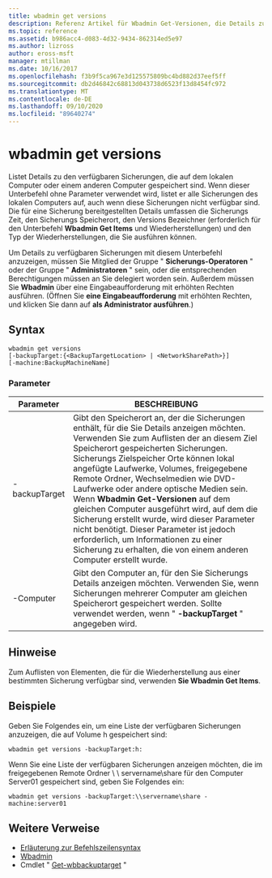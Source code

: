 ```yaml
---
title: wbadmin get versions
description: Referenz Artikel für Wbadmin Get-Versionen, die Details zu den verfügbaren Sicherungen auflisten, die auf dem lokalen Computer oder einem anderen Computer gespeichert sind.
ms.topic: reference
ms.assetid: b986acc4-d083-4d32-9434-862314ed5e97
ms.author: lizross
author: eross-msft
manager: mtillman
ms.date: 10/16/2017
ms.openlocfilehash: f3b9f5ca967e3d125575809bc4bd882d37eef5ff
ms.sourcegitcommit: db2d46842c68813d043738d6523f13d8454fc972
ms.translationtype: MT
ms.contentlocale: de-DE
ms.lasthandoff: 09/10/2020
ms.locfileid: "89640274"
---
```

# <a name="wbadmin-get-versions"></a>wbadmin get versions



Listet Details zu den verfügbaren Sicherungen, die auf dem lokalen Computer oder einem anderen Computer gespeichert sind. Wenn dieser Unterbefehl ohne Parameter verwendet wird, listet er alle Sicherungen des lokalen Computers auf, auch wenn diese Sicherungen nicht verfügbar sind. Die für eine Sicherung bereitgestellten Details umfassen die Sicherungs Zeit, den Sicherungs Speicherort, den Versions Bezeichner (erforderlich für den Unterbefehl **Wbadmin Get Items** und Wiederherstellungen) und den Typ der Wiederherstellungen, die Sie ausführen können.

Um Details zu verfügbaren Sicherungen mit diesem Unterbefehl anzuzeigen, müssen Sie Mitglied der Gruppe " **Sicherungs-Operatoren** " oder der Gruppe " **Administratoren** " sein, oder die entsprechenden Berechtigungen müssen an Sie delegiert worden sein. Außerdem müssen Sie **Wbadmin** über eine Eingabeaufforderung mit erhöhten Rechten ausführen. (Öffnen Sie **eine Eingabeaufforderung** mit erhöhten Rechten, und klicken Sie dann auf **als Administrator ausführen**.)

## <a name="syntax"></a>Syntax

```
wbadmin get versions
[-backupTarget:{<BackupTargetLocation> | <NetworkSharePath>}]
[-machine:BackupMachineName]
```

### <a name="parameters"></a>Parameter

|Parameter|BESCHREIBUNG|
|---------|-----------|
|-backupTarget|Gibt den Speicherort an, der die Sicherungen enthält, für die Sie Details anzeigen möchten. Verwenden Sie zum Auflisten der an diesem Ziel Speicherort gespeicherten Sicherungen. Sicherungs Zielspeicher Orte können lokal angefügte Laufwerke, Volumes, freigegebene Remote Ordner, Wechselmedien wie DVD-Laufwerke oder andere optische Medien sein. Wenn **Wbadmin Get-Versionen** auf dem gleichen Computer ausgeführt wird, auf dem die Sicherung erstellt wurde, wird dieser Parameter nicht benötigt. Dieser Parameter ist jedoch erforderlich, um Informationen zu einer Sicherung zu erhalten, die von einem anderen Computer erstellt wurde.|
|-Computer|Gibt den Computer an, für den Sie Sicherungs Details anzeigen möchten. Verwenden Sie, wenn Sicherungen mehrerer Computer am gleichen Speicherort gespeichert werden. Sollte verwendet werden, wenn " **-backupTarget** " angegeben wird.|

## <a name="remarks"></a>Hinweise

Zum Auflisten von Elementen, die für die Wiederherstellung aus einer bestimmten Sicherung verfügbar sind, verwenden **Sie Wbadmin Get Items**.

## <a name="examples"></a>Beispiele

Geben Sie Folgendes ein, um eine Liste der verfügbaren Sicherungen anzuzeigen, die auf Volume h gespeichert sind:
```
wbadmin get versions -backupTarget:h:
```
Wenn Sie eine Liste der verfügbaren Sicherungen anzeigen möchten, die im freigegebenen Remote Ordner \\ \\ servername\share für den Computer Server01 gespeichert sind, geben Sie Folgendes ein:
```
wbadmin get versions -backupTarget:\\servername\share -machine:server01
```

## <a name="additional-references"></a>Weitere Verweise

- [Erläuterung zur Befehlszeilensyntax](command-line-syntax-key.md)
-   [Wbadmin](wbadmin.md)
-   Cmdlet " [Get-wbbackuptarget](/powershell/module/windowserverbackup/?view=winserver2012r2-ps) "
